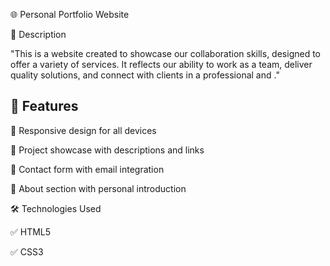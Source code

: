 
🌐 Personal Portfolio Website

📌 Description

"This is a website created to showcase our collaboration skills, designed to offer a variety of services. It reflects our ability to work as a team, deliver quality solutions, and connect with clients in a professional and ."

## 🚀 Features
 🔹 Responsive design for all devices 
 
 🔹 Project showcase with descriptions and links
 
 🔹 Contact form with email integration 
 
 🔹 About section with personal introduction 
 

  🛠 Technologies Used
  
   ✅ HTML5
   
   ✅ CSS3




